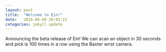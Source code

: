 ```yaml
---
layout: post
title:  "Welcome to Ein!"
date:   2016-06-09 20:01:12
categories: jekyll update
---
```



Announcing the beta release of Ein!  We can scan an object in 30
seconds and pick is 100 times in a row using the Baxter wrist camera.